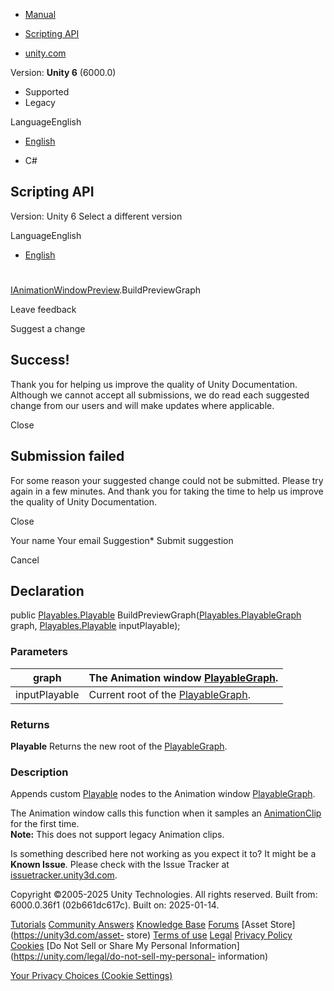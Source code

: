 [ ]()

  * [Manual](../Manual/index.html)
  * [Scripting API](../ScriptReference/index.html)

  * [unity.com](https://unity.com/)

Version: **Unity 6** (6000.0)

  * Supported
  * Legacy

LanguageEnglish

  * [English]()

  * C#

[ ](https://docs.unity3d.com)

## Scripting API

Version: Unity 6 Select a different version

LanguageEnglish

  * [English]()

#
[IAnimationWindowPreview](Animations.IAnimationWindowPreview.html).BuildPreviewGraph

Leave feedback

Suggest a change

## Success!

Thank you for helping us improve the quality of Unity Documentation. Although
we cannot accept all submissions, we do read each suggested change from our
users and will make updates where applicable.

Close

## Submission failed

For some reason your suggested change could not be submitted. Please <a>try
again</a> in a few minutes. And thank you for taking the time to help us
improve the quality of Unity Documentation.

Close

Your name Your email Suggestion* Submit suggestion

Cancel

[ ]()

## Declaration

public [Playables.Playable](Playables.Playable.html)
BuildPreviewGraph([Playables.PlayableGraph](Playables.PlayableGraph.html)
graph, [Playables.Playable](Playables.Playable.html) inputPlayable);

### Parameters

graph | The Animation window [PlayableGraph](Playables.PlayableGraph.html).  
---|---  
inputPlayable | Current root of the [PlayableGraph](Playables.PlayableGraph.html).  
  
### Returns

**Playable** Returns the new root of the
[PlayableGraph](Playables.PlayableGraph.html).

### Description

Appends custom [Playable](Playables.Playable.html) nodes to the Animation
window [PlayableGraph](Playables.PlayableGraph.html).

The Animation window calls this function when it samples an
[AnimationClip](AnimationClip.html) for the first time.  
**Note:** This does not support legacy Animation clips.

Is something described here not working as you expect it to? It might be a
**Known Issue**. Please check with the Issue Tracker at
[issuetracker.unity3d.com](https://issuetracker.unity3d.com).

Copyright ©2005-2025 Unity Technologies. All rights reserved. Built from:
6000.0.36f1 (02b661dc617c). Built on: 2025-01-14.

[Tutorials](https://unity3d.com/learn) [Community
Answers](https://answers.unity3d.com) [Knowledge
Base](https://support.unity3d.com/hc/en-us)
[Forums](https://forum.unity3d.com) [Asset Store](https://unity3d.com/asset-
store) [Terms of use](https://docs.unity3d.com/Manual/TermsOfUse.html)
[Legal](https://unity.com/legal) [Privacy
Policy](https://unity.com/legal/privacy-policy)
[Cookies](https://unity.com/legal/cookie-policy) [Do Not Sell or Share My
Personal Information](https://unity.com/legal/do-not-sell-my-personal-
information)

[Your Privacy Choices (Cookie Settings)](javascript:void\(0\);)

